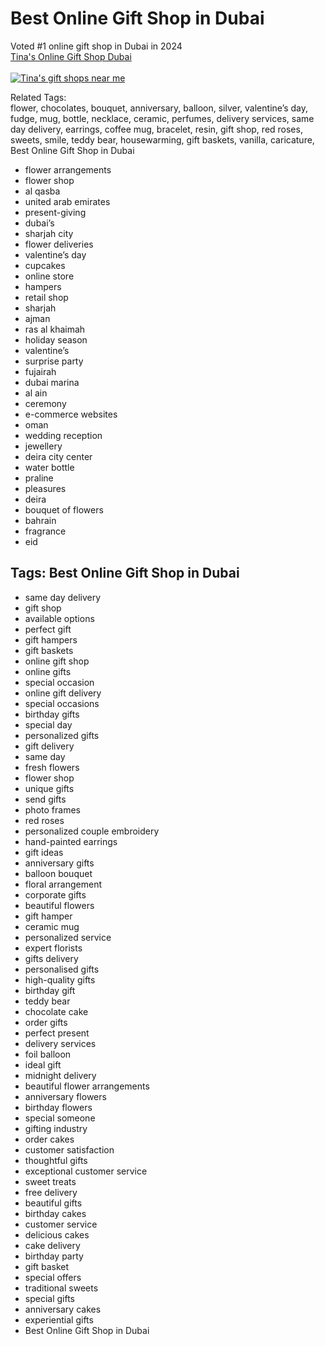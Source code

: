 # Best Online Gift Shop in Dubai

Voted #1 online gift shop in Dubai in 2024<br />
<a href="https://tinas.ae/">Tina's Online Gift Shop Dubai</a><br /><br />
<a href="https://tinas.ae/"><img src="https://tinas.ae/wp-content/uploads/2024/02/tinas-online-gift-shop-dubai-uae-250-100-5.png" alt="Tina's gift shops near me"></a><br />


Related Tags:<br />
flower, chocolates, bouquet, anniversary, balloon, silver, valentine’s day, fudge, mug, bottle, necklace, ceramic, perfumes, delivery services, same day delivery, earrings, coffee mug, bracelet, resin, gift shop, red roses, sweets, smile, teddy bear, housewarming, gift baskets, vanilla, caricature, Best Online Gift Shop in Dubai

<ul>
  <li>flower arrangements</li>
  <li>flower shop</li>
  <li>al qasba</li>
  <li>united arab emirates</li>
  <li>present-giving</li>
  <li>dubai’s</li>
  <li>sharjah city</li>
  <li>flower deliveries</li>
  <li>valentine’s day</li>
  <li>cupcakes</li>
  <li>online store</li>
  <li>hampers</li>
  <li>retail shop</li>
  <li>sharjah</li>
  <li>ajman</li>
  <li>ras al khaimah</li>
  <li>holiday season</li>
  <li>valentine’s</li>
  <li>surprise party</li>
  <li>fujairah</li>
  <li>dubai marina</li>
  <li>al ain</li>
  <li>ceremony</li>
  <li>e-commerce websites</li>
  <li>oman</li>
  <li>wedding reception</li>
  <li>jewellery</li>
  <li>deira city center</li>
  <li>water bottle</li>
  <li>praline</li>
  <li>pleasures</li>
  <li>deira</li>
  <li>bouquet of flowers</li>
  <li>bahrain</li>
  <li>fragrance</li>
  <li>eid</li>
</ul>
<h2>Tags: Best Online Gift Shop in Dubai</h2>
<ul>
    <li>same day delivery</li>
    <li>gift shop</li>
    <li>available options</li>
    <li>perfect gift</li>
    <li>gift hampers</li>
    <li>gift baskets</li>
    <li>online gift shop</li>
    <li>online gifts</li>
    <li>special occasion</li>
    <li>online gift delivery</li>
    <li>special occasions</li>
    <li>birthday gifts</li>
    <li>special day</li>
    <li>personalized gifts</li>
    <li>gift delivery</li>
    <li>same day</li>
    <li>fresh flowers</li>
    <li>flower shop</li>
    <li>unique gifts</li>
    <li>send gifts</li>
    <li>photo frames</li>
    <li>red roses</li>
    <li>personalized couple embroidery</li>
    <li>hand-painted earrings</li>
    <li>gift ideas</li>
    <li>anniversary gifts</li>
    <li>balloon bouquet</li>
    <li>floral arrangement</li>
    <li>corporate gifts</li>
    <li>beautiful flowers</li>
    <li>gift hamper</li>
    <li>ceramic mug</li>
    <li>personalized service</li>
    <li>expert florists</li>
    <li>gifts delivery</li>
    <li>personalised gifts</li>
    <li>high-quality gifts</li>
    <li>birthday gift</li>
    <li>teddy bear</li>
    <li>chocolate cake</li>
    <li>order gifts</li>
    <li>perfect present</li>
    <li>delivery services</li>
    <li>foil balloon</li>
    <li>ideal gift</li>
    <li>midnight delivery</li>
    <li>beautiful flower arrangements</li>
    <li>anniversary flowers</li>
    <li>birthday flowers</li>
    <li>special someone</li>
    <li>gifting industry</li>
    <li>order cakes</li>
    <li>customer satisfaction</li>
    <li>thoughtful gifts</li>
    <li>exceptional customer service</li>
    <li>sweet treats</li>
    <li>free delivery</li>
    <li>beautiful gifts</li>
    <li>birthday cakes</li>
    <li>customer service</li>
    <li>delicious cakes</li>
    <li>cake delivery</li>
    <li>birthday party</li>
    <li>gift basket</li>
    <li>special offers</li>
    <li>traditional sweets</li>
    <li>special gifts</li>
    <li>anniversary cakes</li>
    <li>experiential gifts</li>
    <li>Best Online Gift Shop in Dubai</li>
</ul>



